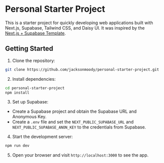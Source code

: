 # Personal Starter Project

This is a starter project for quickly developing web applications built with Next.js, Supabase, Tailwind CSS, and Daisy UI. It was inspired by the [Next.js + Supabase Template](https://vercel.com/templates/next.js/supabase).

## Getting Started

1. Clone the repository:

```bash
git clone https://github.com/jacksonmoody/personal-starter-project.git
```

2. Install dependencies:

```bash
cd personal-starter-project
npm install
```

3. Set up Supabase:

- Create a Supabase project and obtain the Supabase URL and Anonymous Key.
- Create a `.env` file and set the `NEXT_PUBLIC_SUPABASE_URL` and `NEXT_PUBLIC_SUPABASE_ANON_KEY` to the credentials from Supabase.

4. Start the development server:

```bash
npm run dev
```

5. Open your browser and visit `http://localhost:3000` to see the app.

